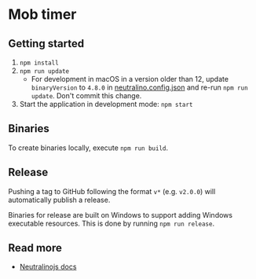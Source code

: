# Mob timer

## Getting started

1. `npm install`
1. `npm run update`
    - For development in macOS in a version older than 12, update `binaryVersion` to `4.8.0` in [neutralino.config.json](./neutralino.config.json) and re-run `npm run update`. Don't commit this change.
1. Start the application in development mode: `npm start`

## Binaries

To create binaries locally, execute `npm run build`.

## Release

Pushing a tag to GitHub following the format `v*` (e.g. `v2.0.0`) will automatically publish a release.

Binaries for release are built on Windows to support adding Windows executable resources. This is done by running `npm run release`.

## Read more

-   [Neutralinojs docs](https://neutralino.js.org/docs/)

